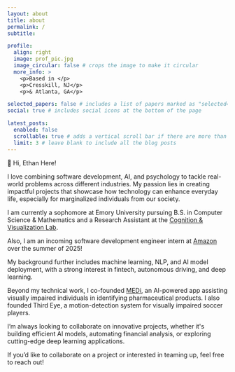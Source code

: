 ```yaml
---
layout: about
title: about
permalink: /
subtitle:

profile:
  align: right
  image: prof_pic.jpg
  image_circular: false # crops the image to make it circular
  more_info: >
    <p>Based in </p>
    <p>Cresskill, NJ</p>
    <p>& Atlanta, GA</p>

selected_papers: false # includes a list of papers marked as "selected={true}"
social: true # includes social icons at the bottom of the page

latest_posts:
  enabled: false
  scrollable: true # adds a vertical scroll bar if there are more than 3 new posts items
  limit: 3 # leave blank to include all the blog posts
---
```


👋 Hi, Ethan Here!

I love combining software development, AI, and psychology to tackle real-world problems across different industries. My passion lies in creating impactful projects that showcase how technology can enhance everyday life, especially for marginalized individuals from our society.

I am currently a sophomore at Emory University pursuing B.S. in Computer Science & Mathematics and a Research Assistant at the [Cognition & Visualization Lab](https://cav-lab.github.io/).

Also, I am an incoming software development engineer intern at [Amazon](https://www.amazon.com/) over the summer of 2025!

My background further includes machine learning, NLP, and AI model deployment, with a strong interest in fintech, autonomous driving, and deep learning.

Beyond my technical work, I co-founded [MEDi](https://github.com/2nd-Company/MEDi), an AI-powered app assisting visually impaired individuals in identifying pharmaceutical products. I also founded Third Eye, a motion-detection system for visually impaired soccer players.

I’m always looking to collaborate on innovative projects, whether it's building efficient AI models, automating financial analysis, or exploring cutting-edge deep learning applications.

If you’d like to collaborate on a project or interested in teaming up, feel free to reach out!
